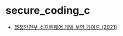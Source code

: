 # secure_coding_c

- [행정안전부 소프트웨어 개발 보안 가이드 (2021)](https://www.mois.go.kr/synap/skin/doc.html?fn=BBS_202112310915185564&rs=/synapFile/202303/&synapUrl=%2Fsynap%2Fskin%2Fdoc.html%3Ffn%3DBBS_202112310915185564%26rs%3D%2FsynapFile%2F202303%2F&synapMessage=%EC%A0%95%EC%83%81)
